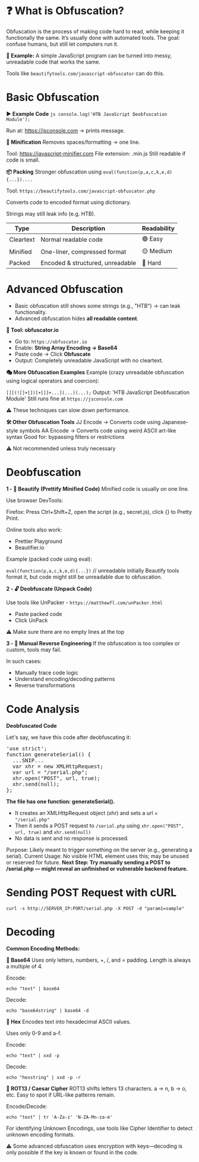 # ❓ What is Obfuscation?
Obfuscation is the process of making code hard to read, while keeping it functionally the same.
It’s usually done with automated tools.
The goal: confuse humans, but still let computers run it.

**🧠 Example:**
A simple JavaScript program can be turned into messy, unreadable code that works the same.

Tools like `beautifytools.com/javascript-obfuscator` can do this.


# Basic Obfuscation

**▶️ Example Code**
`js console.log('HTB JavaScript Deobfuscation Module');`

Run at: https://jsconsole.com → prints message.

**🔽 Minification**
Removes spaces/formatting → one line.

Tool: https://javascript-minifier.com
File extension: .min.js
Still readable if code is small.

**📦 Packing**
Stronger obfuscation using `eval(function(p,a,c,k,e,d){...})....`

Tool: `https://beautifytools.com/javascript-obfuscator.php`

Converts code to encoded format using dictionary.

Strings may still leak info (e.g. HTB).

| Type      | Description                      | Readability |
| --------- | -------------------------------- | ----------- |
| Cleartext | Normal readable code             | 🟢 Easy     |
| Minified  | One-liner, compressed format     | 🟡 Medium   |
| Packed    | Encoded & structured, unreadable | 🔴 Hard     |


# Advanced Obfuscation

- Basic obfuscation still shows some strings (e.g., "HTB") → can leak functionality.
- Advanced obfuscation hides **all readable content**.

**🔧 Tool: obfuscator.io**

- Go to: `https://obfuscator.io`
- Enable: **String Array Encoding → Base64**
- Paste code → Click **Obfuscate**
- Output: Completely unreadable JavaScript with no cleartext.

**🎭 More Obfuscation Examples**
Example (crazy unreadable obfuscation using logical operators and coercion):

`[][(![]+[])[+[]]+...](...)(...);`
Output: 'HTB JavaScript Deobfuscation Module'
Still runs fine at `https://jsconsole.com`

⚠️ These techniques can slow down performance.

**🛠 Other Obfuscation Tools**
JJ Encode → Converts code using Japanese-style symbols
AA Encode → Converts code using weird ASCII art-like syntax
Good for: bypassing filters or restrictions

⚠️ Not recommended unless truly necessary

# Deobfuscation

**1 - 🧼 Beautify (Prettify Minified Code)**
Minified code is usually on one line.

Use browser DevTools:

Firefox: Press Ctrl+Shift+Z, open the script (e.g., secret.js), click {} to Pretty Print.

Online tools also work:

- Prettier Playground
- Beautifier.io

Example (packed code using eval):

`eval(function(p,a,c,k,e,d){...})` // unreadable initially
Beautify tools format it, but code might still be unreadable due to obfuscation.

**2 - 🔓 Deobfuscate (Unpack Code)**

Use tools like UnPacker - `https://matthewfl.com/unPacker.html`

- Paste packed code
- Click UnPack

⚠️ Make sure there are no empty lines at the top

**3 - 🔧 Manual Reverse Engineering**
If the obfuscation is too complex or custom, tools may fail.

In such cases:

- Manually trace code logic
- Understand encoding/decoding patterns
- Reverse transformations

# Code Analysis

**Deobfuscated Code**

Let's say, we have this code after deobfuscating it:

<pre>'use strict';
function generateSerial() {
  ...SNIP...
  var xhr = new XMLHttpRequest;
  var url = "/serial.php";
  xhr.open("POST", url, true);
  xhr.send(null);
};</pre>



**The file has one function: generateSerial().**

- It creates an XMLHttpRequest object (xhr) and sets a url = `"/serial.php"`
- Then it sends a POST request to `/serial.php` using `xhr.open("POST", url, true)` and `xhr.send(null)`
- No data is sent and no response is processed.

Purpose: Likely meant to trigger something on the server (e.g., generating a serial).
Current Usage: No visible HTML element uses this; may be unused or reserved for future.
**Next Step: Try manually sending a POST to /serial.php — might reveal an unfinished or vulnerable backend feature.**

# Sending POST Request with cURL

`curl -s http://SERVER_IP:PORT/serial.php -X POST -d "param1=sample"`

# Decoding

**Common Encoding Methods:**

**🔹 Base64**
Uses only letters, numbers, +, /, and = padding.
Length is always a multiple of 4.

Encode:

`echo "text" | base64`

Decode:

`echo "base64string" | base64 -d`

**🔹 Hex**
Encodes text into hexadecimal ASCII values.

Uses only 0-9 and a-f.

Encode:

`echo "text" | xxd -p`

Decode:

`echo "hexstring" | xxd -p -r`

**🔹 ROT13 / Caesar Cipher**
ROT13 shifts letters 13 characters. a → n, b → o, etc.
Easy to spot if URL-like patterns remain.

Encode/Decode:

`echo "text" | tr 'A-Za-z' 'N-ZA-Mn-za-m'`

For identifying Unknown Encodings, use tools like Cipher Identifier to detect unknown encoding formats.

⚠️ Some advanced obfuscation uses encryption with keys—decoding is only possible if the key is known or found in the code.
